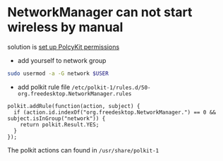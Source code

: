 

# NetworkManager can not start wireless by manual

solution is [set up PolcyKit permissions](https://wiki.archlinux.org/index.php/NetworkManager#Set_up_PolicyKit_permissions)

* add yourself to network group
```bash
sudo usermod -a -G network $USER
```
* add polkit rule file `/etc/polkit-1/rules.d/50-org.freedesktop.NetworkManager.rules`
```
polkit.addRule(function(action, subject) {
  if (action.id.indexOf("org.freedesktop.NetworkManager.") == 0 && subject.isInGroup("network")) {
    return polkit.Result.YES;
  }
});
```
The polkit actions can found in `/usr/share/polkit-1`

